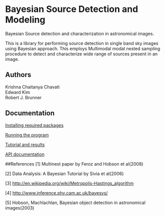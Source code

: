 # Bayesian Source Detection and Modeling

Bayesian Source detection and characterization in astronomical images.

This is a library for performing source detection in single band sky images using Bayesian approach. This employs Multimodal modal nested sampling procedure to detect and characterize wide range of sources present in an image.


## Authors
Krishna Chaitanya Chavati  
Edward Kim  
Robert J. Brunner

## Documentation

[Installing required packages](http://nbviewer.ipython.org/github/chaithuzz2/bayes-detect/blob/master/docs/Installing%20required%20packages.ipynb)

[Running the program](http://nbviewer.ipython.org/github/chaithuzz2/bayes-detect/blob/master/docs/Running%20the%20program.ipynb)

[Tutorial and results](http://nbviewer.ipython.org/github/chaithuzz2/bayes-detect/blob/master/Bayesian_Source_Detection.ipynb)

[API documentation](http://chaithuzz2.github.io/)


##References
[1] Multinest paper by Feroz and Hobson et al(2008)

[2] Data Analysis: A Bayesian Tutorial by Sivia et al(2006)

[3] http://en.wikipedia.org/wiki/Metropolis-Hastings_algorithm

[4] http://www.inference.phy.cam.ac.uk/bayesys/

[5] Hobson, Machlachlan, Bayesian object detection in astronomical images(2003)



